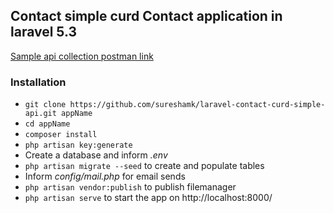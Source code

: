 ## Contact simple curd Contact application in laravel 5.3

[Sample api collection postman link ](https://www.getpostman.com/collections/c8e857b644bcc11496a4)

### Installation ###

* `git clone https://github.com/sureshamk/laravel-contact-curd-simple-api.git appName`
* `cd appName`
* `composer install`
* `php artisan key:generate`
* Create a database and inform *.env*
* `php artisan migrate --seed` to create and populate tables
* Inform *config/mail.php* for email sends
* `php artisan vendor:publish` to publish filemanager
* `php artisan serve` to start the app on http://localhost:8000/